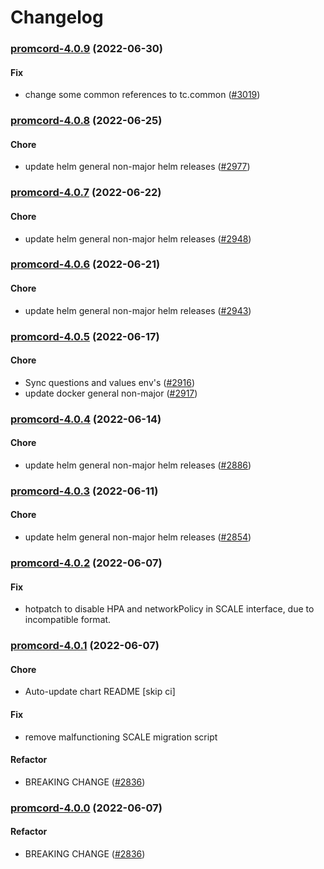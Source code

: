 # Changelog<br>


<a name="promcord-4.0.9"></a>
### [promcord-4.0.9](https://github.com/truecharts/apps/compare/promcord-4.0.8...promcord-4.0.9) (2022-06-30)

#### Fix

* change some common references to tc.common ([#3019](https://github.com/truecharts/apps/issues/3019))



<a name="promcord-4.0.8"></a>
### [promcord-4.0.8](https://github.com/truecharts/apps/compare/promcord-4.0.7...promcord-4.0.8) (2022-06-25)

#### Chore

* update helm general non-major helm releases ([#2977](https://github.com/truecharts/apps/issues/2977))



<a name="promcord-4.0.7"></a>
### [promcord-4.0.7](https://github.com/truecharts/apps/compare/promcord-4.0.6...promcord-4.0.7) (2022-06-22)

#### Chore

* update helm general non-major helm releases ([#2948](https://github.com/truecharts/apps/issues/2948))



<a name="promcord-4.0.6"></a>
### [promcord-4.0.6](https://github.com/truecharts/apps/compare/promcord-4.0.5...promcord-4.0.6) (2022-06-21)

#### Chore

* update helm general non-major helm releases ([#2943](https://github.com/truecharts/apps/issues/2943))



<a name="promcord-4.0.5"></a>
### [promcord-4.0.5](https://github.com/truecharts/apps/compare/promcord-4.0.4...promcord-4.0.5) (2022-06-17)

#### Chore

* Sync questions and values env's ([#2916](https://github.com/truecharts/apps/issues/2916))
* update docker general non-major ([#2917](https://github.com/truecharts/apps/issues/2917))



<a name="promcord-4.0.4"></a>
### [promcord-4.0.4](https://github.com/truecharts/apps/compare/promcord-4.0.3...promcord-4.0.4) (2022-06-14)

#### Chore

* update helm general non-major helm releases ([#2886](https://github.com/truecharts/apps/issues/2886))



<a name="promcord-4.0.3"></a>
### [promcord-4.0.3](https://github.com/truecharts/apps/compare/promcord-4.0.2...promcord-4.0.3) (2022-06-11)

#### Chore

* update helm general non-major helm releases ([#2854](https://github.com/truecharts/apps/issues/2854))



<a name="promcord-4.0.2"></a>
### [promcord-4.0.2](https://github.com/truecharts/apps/compare/promcord-4.0.1...promcord-4.0.2) (2022-06-07)

#### Fix

* hotpatch to disable HPA and networkPolicy in SCALE interface, due to incompatible format.



<a name="promcord-4.0.1"></a>
### [promcord-4.0.1](https://github.com/truecharts/apps/compare/promcord-3.0.20...promcord-4.0.1) (2022-06-07)

#### Chore

* Auto-update chart README [skip ci]

#### Fix

* remove malfunctioning SCALE migration script

#### Refactor

* BREAKING CHANGE ([#2836](https://github.com/truecharts/apps/issues/2836))



<a name="promcord-4.0.0"></a>
### [promcord-4.0.0](https://github.com/truecharts/apps/compare/promcord-3.0.20...promcord-4.0.0) (2022-06-07)

#### Refactor

* BREAKING CHANGE ([#2836](https://github.com/truecharts/apps/issues/2836))
